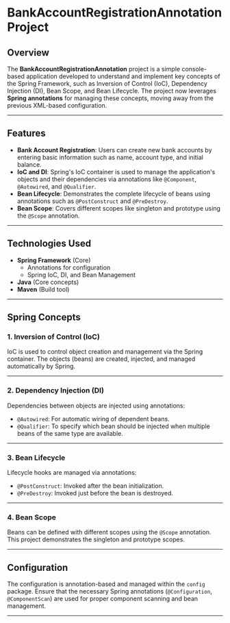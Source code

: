 # BankAccountRegistrationAnnotation Project

## Overview

The **BankAccountRegistrationAnnotation** project is a simple console-based application developed to understand and implement key concepts of the Spring Framework, such as Inversion of Control (IoC), Dependency Injection (DI), Bean Scope, and Bean Lifecycle. The project now leverages **Spring annotations** for managing these concepts, moving away from the previous XML-based configuration.

---

## Features

- **Bank Account Registration**: Users can create new bank accounts by entering basic information such as name, account type, and initial balance.
- **IoC and DI**: Spring's IoC container is used to manage the application's objects and their dependencies via annotations like `@Component`, `@Autowired`, and `@Qualifier`.
- **Bean Lifecycle**: Demonstrates the complete lifecycle of beans using annotations such as `@PostConstruct` and `@PreDestroy`.
- **Bean Scope**: Covers different scopes like singleton and prototype using the `@Scope` annotation.

---

## Technologies Used

- **Spring Framework** (Core)
  - Annotations for configuration
  - Spring IoC, DI, and Bean Management
- **Java** (Core concepts)
- **Maven** (Build tool)

---

## Spring Concepts

### 1. Inversion of Control (IoC)

IoC is used to control object creation and management via the Spring container. The objects (beans) are created, injected, and managed automatically by Spring.

---

### 2. Dependency Injection (DI)

Dependencies between objects are injected using annotations:

- `@Autowired`: For automatic wiring of dependent beans.
- `@Qualifier`: To specify which bean should be injected when multiple beans of the same type are available.

---

### 3. Bean Lifecycle

Lifecycle hooks are managed via annotations:

- `@PostConstruct`: Invoked after the bean initialization.
- `@PreDestroy`: Invoked just before the bean is destroyed.

---

### 4. Bean Scope

Beans can be defined with different scopes using the `@Scope` annotation. This project demonstrates the singleton and prototype scopes.

---

## Configuration

The configuration is annotation-based and managed within the `config` package. Ensure that the necessary Spring annotations (`@Configuration`, `@ComponentScan`) are used for proper component scanning and bean management.

---
